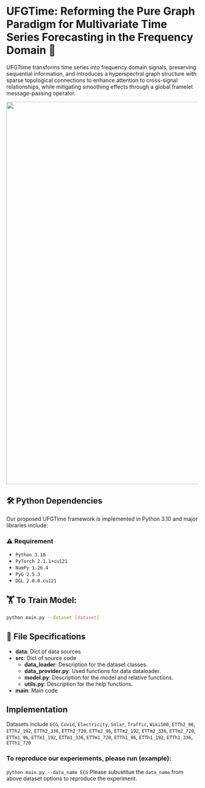 
# UFGTime: Reforming the Pure Graph Paradigm for Multivariate Time Series Forecasting in the Frequency Domain :hugs: 

UFGTtime transforms time series into frequency domain signals, preserving sequential information, and introduces a hyperspectral graph structure with sparse topological connections to enhance attention to cross-signal relationships, while mitigating smoothing effects through a global framelet message-passing operator.
<p>
  <img src="./flowchart.jpg" width="1000">
  <br />
</p>

## :hammer_and_wrench: Python Dependencies

Our proposed UFGTime framework is implemented in Python 3.10 and major libraries include:

### :warning: Requirement

- <code>Python 3.10</code>
- <code>PyTorch 2.1.1+cu121</code>
- <code>NumPy 1.26.4</code>
- <code>PyG 2.5.3</code>
- <code>DGL 2.0.0.cu121</code>

## 	:weight_lifting: To Train Model:

```bash
python main.py --dataset [dataset]
```

## :open_file_folder: File Specifications

- **data**: Dict of data sources
- **src**: Dict of source code
  - **data_loader**: Description for the dataset classes.
  - **data_provider.py**: Used functions for data dataloader.
  - **model.py**: Description for the model and relative functions.
  - **utils.py**: Description for the help functions.
- **main**: Main code

## Implementation
Datasets include `ECG`, `Covid`, `Electricity`, `Solar`, `Traffic`, `Wiki500`, `ETTh2_96`, `ETTh2_192`, `ETTh2_336`, `ETTh2_720`, `ETTm2_96`, `ETTm2_192`, `ETTm2_336`, `ETTm2_720`, `ETTm1_96`, `ETTm1_192`, `ETTm1_336`, `ETTm1_720`, `ETTh1_96`, `ETTh1_192`, `ETTh1_336`, `ETTh1_720`
### To reproduce our experiements, please run (example):
`python main.py --data_name ECG` 
Please subustitue the `data_name` from above dataset options to reproduce the experiment.